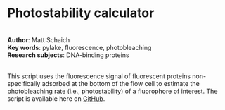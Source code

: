 <h1>Photostability calculator</h1><br>
<b>Author</b>: Matt Schaich<br>
<b>Key words</b>: pylake, fluorescence, photobleaching<br>
<b>Research subjects</b>: DNA-binding proteins<br>
<br>
<p>This script uses the fluorescence signal of fluorescent proteins non-specifically adsorbed at the bottom of the flow cell to estimate the photobleaching rate (i.e., photostability) of a fluorophore of interest. The script is available here on <a href="https://github.com/schaichm/Photostability-calculator">GitHub</a>.</p><br><br>
<br>
